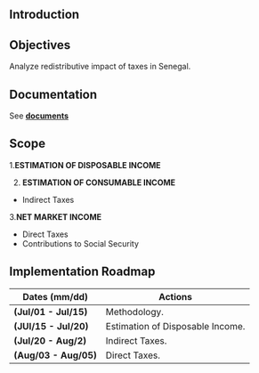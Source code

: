 ## Introduction

## Objectives
Analyze redistributive impact of taxes in Senegal. 

## Documentation 
See [**documents**](https://github.com/mynorvc/eq_sen/blob/master/docs.md)


## Scope

1.**ESTIMATION OF DISPOSABLE INCOME**

2. **ESTIMATION OF CONSUMABLE INCOME**
* Indirect Taxes	

3.**NET MARKET INCOME**
* Direct Taxes
* Contributions to Social Security

## Implementation Roadmap

|Dates  (mm/dd)| Actions |
|---|---|
| **(Jul/01 - Jul/15)** | Methodology.|
| **(JUl/15 - Jul/20)** | Estimation of Disposable Income. |
| **(Jul/20 - Aug/2)** | Indirect Taxes. |
| **(Aug/03 - Aug/05)** | Direct Taxes. |


